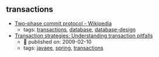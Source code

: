 transactions 
---
* [Two-phase commit protocol - Wikipedia](https://en.wikipedia.org/wiki/Two-phase_commit_protocol)
    * tags: [transactions](../tags/transactions.md), [database](../tags/database.md), [database-design](../tags/database-design.md)
* [Transaction strategies: Understanding transaction pitfalls](https://www.ibm.com/developerworks/library/j-ts1/index.html)
    * :calendar: published on: 2009-02-10
    * tags: [javaee](../tags/javaee.md), [spring](../tags/spring.md), [transactions](../tags/transactions.md)
